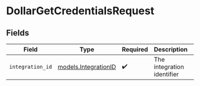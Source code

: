 # DollarGetCredentialsRequest


## Fields

| Field                                              | Type                                               | Required                                           | Description                                        | Example                                            |
| -------------------------------------------------- | -------------------------------------------------- | -------------------------------------------------- | -------------------------------------------------- | -------------------------------------------------- |
| `integration_id`                                   | [models.IntegrationID](../models/integrationid.md) | :heavy_check_mark:                                 | The integration identifier                         | getag                                              |